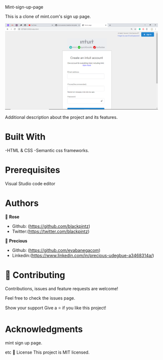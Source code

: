 Mint-sign-up-page 

This is a clone of mint.com's sign up page.

![screenshot](images/front.png)

Additional description about the project and its features.

# Built With

-HTML & CSS
-Semantic css frameworks.



# Prerequisites
Visual Studio code editor

# Authors

👤 **Rose**

- Github: (https://github.com/blackpintz)
- Twitter:(https://twitter.com/blackpintz)

👤 **Precious**

- Github: (https://github.com/evabanegacom)
- Linkedin:(https://www.linkedin.com/in/precious-udegbue-a3468314a/)

# 🤝 Contributing
Contributions, issues and feature requests are welcome!

Feel free to check the issues page.

Show your support
Give a ⭐️ if you like this project!

# Acknowledgments

mint sign up page.

etc
📝 License
This project is MIT licensed.
